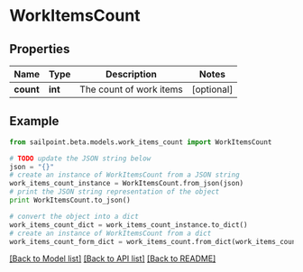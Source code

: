 # WorkItemsCount


## Properties
Name | Type | Description | Notes
------------ | ------------- | ------------- | -------------
**count** | **int** | The count of work items | [optional] 

## Example

```python
from sailpoint.beta.models.work_items_count import WorkItemsCount

# TODO update the JSON string below
json = "{}"
# create an instance of WorkItemsCount from a JSON string
work_items_count_instance = WorkItemsCount.from_json(json)
# print the JSON string representation of the object
print WorkItemsCount.to_json()

# convert the object into a dict
work_items_count_dict = work_items_count_instance.to_dict()
# create an instance of WorkItemsCount from a dict
work_items_count_form_dict = work_items_count.from_dict(work_items_count_dict)
```
[[Back to Model list]](../README.md#documentation-for-models) [[Back to API list]](../README.md#documentation-for-api-endpoints) [[Back to README]](../README.md)


